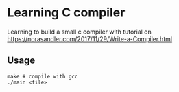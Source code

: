 # Learning C compiler
Learning to build a small c compiler with tutorial on https://norasandler.com/2017/11/29/Write-a-Compiler.html

## Usage

```
make # compile with gcc
./main <file>
```
